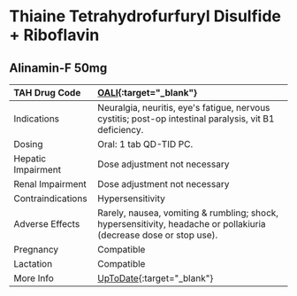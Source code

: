 # Thiaine Tetrahydrofurfuryl Disulfide + Riboflavin

## Alinamin-F 50mg

| TAH Drug Code      | [OALI](https://www.tahsda.org.tw/drugs/hissearch.php?drug_code=OALI){:target="_blank"}                                               |
|:-------------------|:-------------------------------------------------------------------------------------------------------------------------------------|
| Indications        | Neuralgia, neuritis, eye's fatigue, nervous cystitis; post-op intestinal paralysis, vit B1 deficiency.                               |
| Dosing             | Oral: 1 tab QD-TID PC.                                                                                                               |
| Hepatic Impairment | Dose adjustment not necessary                                                                                                        |
| Renal Impairment   | Dose adjustment not necessary                                                                                                        |
| Contraindications  | Hypersensitivity                                                                                                                     |
| Adverse Effects    | Rarely, nausea, vomiting & rumbling; shock, hypersensitivity, headache or pollakiuria (decrease dose or stop use).                   |
| Pregnancy          | Compatible                                                                                                                           |
| Lactation          | Compatible                                                                                                                           |
| More Info          | [UpToDate](https://www.uptodate.com/contents/thiaine-tetrahydrofurfuryl-disulfide-and-riboflavin-drug-information){:target="_blank"} |

